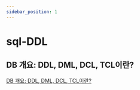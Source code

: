 ```yaml
---
sidebar_position: 1
---
```


# sql-DDL


## DB 개요: DDL, DML, DCL, TCL이란?

[DB 개요: DDL, DML, DCL, TCL이란?](https://velog.io/@alicesykim95/DB-DDL-DML-DCL-TCL%EC%9D%B4%EB%9E%80#-4-dcl-data-control-language-%EB%8D%B0%EC%9D%B4%ED%84%B0-%EC%A0%9C%EC%96%B4-%EC%96%B8%EC%96%B4)


